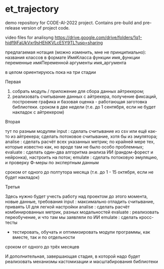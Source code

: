 # et_trajectory
demo repository for CODE-AI-2022 project. Contains pre-build and pre-release version of project code.


video files for analisyng https://drive.google.com/drive/folders/1q1-hidf9jFaUkVxr9sHEhlKVLcE5Y9TL?usp=sharing


предлагаемая нотация (можно изменить, мне не принципиально):
названия классов в формате ИмяКласса
функции имя_функции
переменные имяПеременной
аргументы имя_аргумента


в целом ориентируюсь пока на три стадии

Первая

1. собрать модуль / приложение для сбора данных айтрекером;
2. реализовать считывание данных с айтрекера, получение фиксаций, построение графика и базовая оценка - работающая заготовка библиотеки.
сроком в две недели (т.е. до 1 сентября, если не будет накладок с айтрекером)

Вторая

тут по разным модулям
input     : сделать считывание из csv или ещё как-то из айтрекера;
            сделать потоковое считывание, хотя бы из эмулятора;
analise   : сделать расчёт всех указанных метрик;
            по крайней мере тех, которые известно как, но вроде там не было особо проблемных;
evaluate  : сделать один-два алгоритма анализа ИИ (рандом-форест и нейронка), настроить на поток;
emulate   : сделать потоковую эмуляцию, и проверку Ф-меры по экспертным данным

сроком от одного до полтутора месяца (т.е. до 1 - 15 октября, если не будет накладок)

Третья

Здесь нужно будет учесть работу над проектом до этого момента, новые данные, требования
input      : максимально отладить считывание, приваять UI для легкой настройки
analise    : сделать расчёт комбинированных метрик, разных модальностей
evaluate   : реализовать переобучение, и что там мы заявляли по ИИ
emulate    : сделать кросс-тесты

+ тестировать, обучать и оптимизировать модули программы, как вместе, так и по отдельности

сроком от одного до трёх месяцев


И дополнительная, завершающая стадия, в которой надо будет реализовать механизмы кастомизации и масштабирования библиотеки
